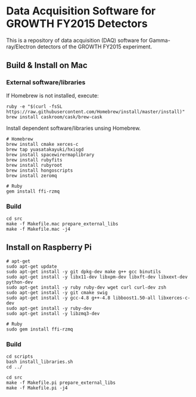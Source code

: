 # Data Acquisition Software for GROWTH FY2015 Detectors

This is a repository of data acquisition (DAQ) software for Gamma-ray/Electron detectors of the GROWTH FY2015 experiment.

## Build & Install on Mac

### External software/libraries
If Homebrew is not installed, execute:
```
ruby -e "$(curl -fsSL https://raw.githubusercontent.com/Homebrew/install/master/install)"
brew install caskroom/cask/brew-cask
```

Install dependent software/libraries unsing Homebrew.

```
# Homebrew
brew install cmake xerces-c
brew tap yuasatakayuki/hxisgd
brew install spacewirermaplibrary
brew install rubyfits
brew install rubyroot
brew install hongoscripts
brew install zeromq

# Ruby
gem install ffi-rzmq
```

### Build

```
cd src
make -f Makefile.mac prepare_external_libs
make -f Makefile.mac -j4
```

## Install on Raspberry Pi

```
# apt-get
sudo apt-get update
sudo apt-get install -y git dpkg-dev make g++ gcc binutils 
sudo apt-get install -y libx11-dev libxpm-dev libxft-dev libxext-dev python-dev
sudo apt-get install -y ruby ruby-dev wget curl curl-dev zsh
sudo apt-get install -y git cmake swig
sudo apt-get install -y gcc-4.8 g++-4.8 libboost1.50-all libxerces-c-dev
sudo apt-get install -y ruby-dev
sudo apt-get install -y libzmq3-dev

# Ruby
sudo gem install ffi-rzmq
```

### Build

```
cd scripts
bash install_libraries.sh
cd ../

cd src
make -f Makefile.pi prepare_external_libs
make -f Makefile.pi -j4
```
